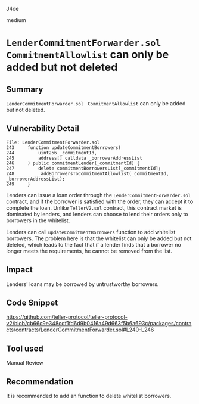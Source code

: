 J4de

medium

# `LenderCommitmentForwarder.sol ` `CommitmentAllowlist` can only be added but not deleted

## Summary

`LenderCommitmentForwarder.sol ` `CommitmentAllowlist` can only be added but not deleted.

## Vulnerability Detail

```solidity
File: LenderCommitmentForwarder.sol
243     function updateCommitmentBorrowers(
244         uint256 _commitmentId,
245         address[] calldata _borrowerAddressList
246     ) public commitmentLender(_commitmentId) {
247         delete commitmentBorrowersList[_commitmentId];
248         _addBorrowersToCommitmentAllowlist(_commitmentId, _borrowerAddressList);
249     }
```

Lenders can issue a loan order through the `LenderCommitmentForwarder.sol` contract, and if the borrower is satisfied with the order, they can accept it to complete the loan. Unlike `TellerV2.sol` contract, this contract market is dominated by lenders, and lenders can choose to lend their orders only to borrowers in the whitelist.

Lenders can call `updateCommitmentBorrowers` function to add whitelist borrowers. The problem here is that the whitelist can only be added but not deleted, which leads to the fact that if a lender finds that a borrower no longer meets the requirements, he cannot be removed from the list.

## Impact

Lenders' loans may be borrowed by untrustworthy borrowers.

## Code Snippet

https://github.com/teller-protocol/teller-protocol-v2/blob/cb66c9e348cdf1fd6d9b0416a49d663f5b6a693c/packages/contracts/contracts/LenderCommitmentForwarder.sol#L240-L246

## Tool used

Manual Review

## Recommendation

It is recommended to add an function to delete whitelist borrowers.